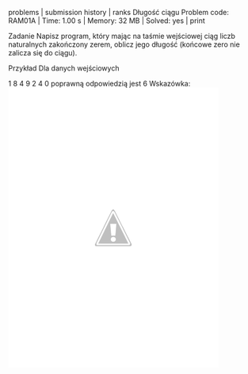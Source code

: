 problems | submission history | ranks
Długość ciągu
Problem code: RAM01A | Time: 1.00 s | Memory: 32 MB | Solved: yes | print

Zadanie
Napisz program, który mając na taśmie wejściowej ciąg liczb naturalnych zakończony zerem, oblicz jego długość (końcowe zero nie zalicza się do ciągu).

Przykład
Dla danych wejściowych

1 8 4 9 2 4 0
poprawną odpowiedzią jest
6
Wskazówka:
![image](IMG_20130918_080816.png)